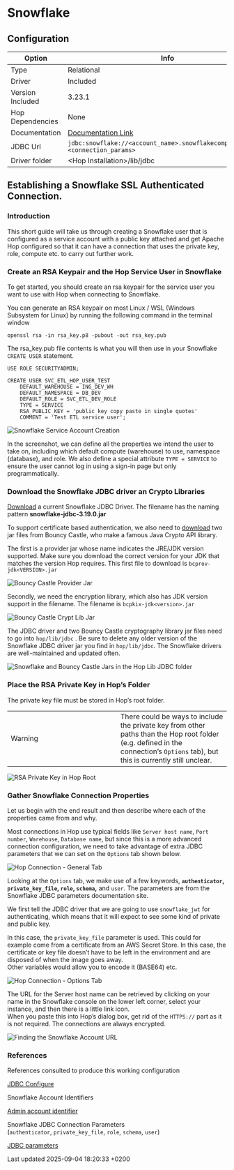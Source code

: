 <div id="header">

# Snowflake

</div>

<div id="content">

<div class="sect1">

## Configuration

<div class="sectionbody">

| Option           | Info                                                                                    |
| ---------------- | --------------------------------------------------------------------------------------- |
| Type             | Relational                                                                              |
| Driver           | Included                                                                                |
| Version Included | 3.23.1                                                                                  |
| Hop Dependencies | None                                                                                    |
| Documentation    | [Documentation Link](https://docs.snowflake.net/manuals/user-guide/jdbc-configure.html) |
| JDBC Url         | `jdbc:snowflake://<account_name>.snowflakecomputing.com/?<connection_params>`           |
| Driver folder    | \<Hop Installation\>/lib/jdbc                                                           |

</div>

</div>

<div class="sect1">

## Establishing a Snowflake SSL Authenticated Connection.

<div class="sectionbody">

<div class="sect2">

### Introduction

<div class="paragraph">

This short guide will take us through creating a Snowflake user that is configured as a service account with a public key attached and get Apache Hop configured so that it can have a connection that uses the private key, role, compute etc. to carry out further work.

</div>

</div>

<div class="sect2">

### Create an RSA Keypair and the Hop Service User in Snowflake

<div class="paragraph">

To get started, you should create an rsa keypair for the service user you want to use with Hop when connecting to Snowflake.

</div>

<div class="paragraph">

You can generate an RSA keypair on most Linux / WSL (Windows Subsystem for Linux) by running the following command in the terminal window

</div>

<div class="paragraph">

`openssl rsa -in rsa_key.p8 -pubout -out rsa_key.pub`

</div>

<div class="paragraph">

The rsa\_key.pub file contents is what you will then use in your Snowflake `CREATE USER` statement.

</div>

<div class="listingblock">

<div class="content">

``` highlight
USE ROLE SECURITYADMIN;

CREATE USER SVC_ETL_HOP_USER_TEST
    DEFAULT_WAREHOUSE = ING_DEV_WH
    DEFAULT_NAMESPACE = DB_DEV
    DEFAULT_ROLE = SVC_ETL_DEV_ROLE
    TYPE = SERVICE
    RSA_PUBLIC_KEY = 'public key copy paste in single quotes'
    COMMENT = 'Test ETL service user';
```

</div>

</div>

<div class="imageblock">

<div class="content">

![Snowflake Service Account Creation](../assets/images/database/databases/snowflake/snowflake_service_user_create.png)

</div>

</div>

<div class="paragraph">

In the screenshot, we can define all the properties we intend the user to take on, including which default compute (warehouse) to use, namespace (database), and role. We also define a special attribute `TYPE = SERVICE` to ensure the user cannot log in using a sign-in page but only programmatically.

</div>

</div>

<div class="sect2">

### Download the Snowflake JDBC driver an Crypto Libraries

<div class="paragraph">

[Download](https://repo1.maven.org/maven2/net/snowflake/snowflake-jdbc/) a current Snowflake JDBC Driver. The filename has the naming pattern **snowflake-jdbc-3.19.0.jar**

</div>

<div class="paragraph">

To support certificate based authentication, we also need to [download](https://www.bouncycastle.org/download/bouncy-castle-java-lts/) two jar files from Bouncy Castle, who make a famous Java Crypto API library.

</div>

<div class="paragraph">

The first is a provider jar whose name indicates the JRE/JDK version supported. Make sure you download the correct version for your JDK that matches the version Hop requires. This first file to download is `bcprov-jdk<VERSION>.jar`

</div>

<div class="imageblock">

<div class="content">

![Bouncy Castle Provider Jar](../assets/images/database/databases/snowflake/bcprov.png)

</div>

</div>

<div class="paragraph">

Secondly, we need the encryption library, which also has JDK version support in the filename. The filename is `bcpkix-jdk<version>.jar`

</div>

<div class="imageblock">

<div class="content">

![Bouncy Castle Crypt Lib Jar](../assets/images/database/databases/snowflake/bcpkix.png)

</div>

</div>

<div class="paragraph">

The JDBC driver and two Bouncy Castle cryptography library jar files need to go into `hop/lib/jdbc` . Be sure to delete any older version of the Snowflake JDBC driver jar you find in `hop/lib/jdbc`. The Snowflake drivers are well-maintained and updated often.

</div>

<div class="imageblock">

<div class="content">

![Snowflake and Bouncy Castle Jars in the Hop Lib JDBC folder](../assets/images/database/databases/snowflake/snowflake_and_bc_jars.png)

</div>

</div>

</div>

<div class="sect2">

### Place the RSA Private Key in Hop’s Folder

<div class="paragraph">

The private key file must be stored in Hop’s root folder.

</div>

<div class="admonitionblock warning">

<table>
<colgroup>
<col style="width: 50%" />
<col style="width: 50%" />
</colgroup>
<tbody>
<tr class="odd">
<td><div class="title">
Warning
</div></td>
<td>There could be ways to include the private key from other paths than the Hop root folder (e.g. defined in the connection’s <code>Options</code> tab), but this is currently still unclear.</td>
</tr>
</tbody>
</table>

</div>

<div class="imageblock">

<div class="content">

![RSA Private Key in Hop Root](../assets/images/database/databases/snowflake/private_key_file_in_hop_root.png)

</div>

</div>

</div>

<div class="sect2">

### Gather Snowflake Connection Properties

<div class="paragraph">

Let us begin with the end result and then describe where each of the properties came from and why.

</div>

<div class="paragraph">

Most connections in Hop use typical fields like `Server host name`, `Port number`, `Warehouse`, `Database name`, but since this is a more advanced connection configuration, we need to take advantage of extra JDBC parameters that we can set on the `Options` tab shown below.

</div>

<div class="imageblock">

<div class="content">

![Hop Connection - General Tab](../assets/images/database/databases/snowflake/hop-connection-general-tab.png)

</div>

</div>

<div class="paragraph">

Looking at the `Options` tab, we make use of a few keywords, **`authenticator`, `private_key_file`, `role`, `schema`,** and `user`. The parameters are from the Snowflake JDBC parameters documentation site.

</div>

<div class="paragraph">

We first tell the JDBC driver that we are going to use `snowflake_jwt` for authenticating, which means that it will expect to see some kind of private and public key.

</div>

<div class="paragraph">

In this case, the `private_key_file` parameter is used. This could for example come from a certificate from an AWS Secret Store. In this case, the certificate or key file doesn’t have to be left in the environment and are disposed of when the image goes away.  
Other variables would allow you to encode it (BASE64) etc.

</div>

<div class="imageblock">

<div class="content">

![Hop Connection - Options Tab](../assets/images/database/databases/snowflake/hop-connection-options-tab.png)

</div>

</div>

<div class="paragraph">

The URL for the Server host name can be retrieved by clicking on your name in the Snowflake console on the lower left corner, select your instance, and then there is a little link icon.  
When you paste this into Hop’s dialog box, get rid of the `HTTPS://` part as it is not required. The connections are always encrypted.

</div>

<div class="imageblock">

<div class="content">

![Finding the Snowflake Account URL](../assets/images/database/databases/snowflake/snowflake_account_url.png)

</div>

</div>

</div>

<div class="sect2">

### References

<div class="paragraph">

References consulted to produce this working configuration

</div>

<div class="paragraph">

[JDBC Configure](https://docs.snowflake.com/en/developer-guide/jdbc/jdbc-configure)

</div>

<div class="paragraph">

Snowflake Account Identifiers

</div>

<div class="paragraph">

[Admin account identifier](https://docs.snowflake.com/en/user-guide/admin-account-identifier)

</div>

<div class="paragraph">

Snowflake JDBC Connection Parameters  
(`authenticator`, `private_key_file`, `role`, `schema`, `user`)

</div>

<div class="paragraph">

[JDBC parameters](https://docs.snowflake.com/en/developer-guide/jdbc/jdbc-parameters)

</div>

</div>

</div>

</div>

</div>

<div id="footer">

<div id="footer-text">

Last updated 2025-09-04 18:20:33 +0200

</div>

</div>
